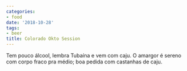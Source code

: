 ```yaml
---
categories:
- food
date: '2018-10-28'
tags:
- beer
title: Colorado Okto Session
---
```


Tem pouco álcool, lembra Tubaína e vem com caju. O amargor é sereno com corpo fraco pra médio; boa pedida com castanhas de caju.